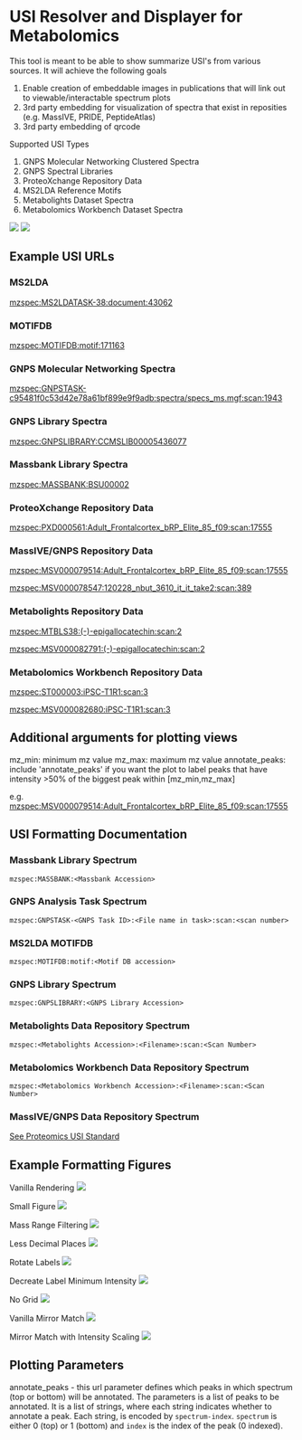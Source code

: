 # USI Resolver and Displayer for Metabolomics

This tool is meant to be able to show summarize USI's from various sources. It will achieve the following goals

1. Enable creation of embeddable images in publications that will link out to viewable/interactable spectrum plots
1. 3rd party embedding for visualization of spectra that exist in reposities (e.g. MassIVE, PRIDE, PeptideAtlas)
1. 3rd party embedding of qrcode

Supported USI Types

1. GNPS Molecular Networking Clustered Spectra
1. GNPS Spectral Libraries
1. ProteoXchange Repository Data
1. MS2LDA Reference Motifs
1. Metabolights Dataset Spectra
1. Metabolomics Workbench Dataset Spectra

![](https://github.com/mwang87/MetabolomicsSpectrumResolver/workflows/unittest/badge.svg)
![](https://github.com/mwang87/MetabolomicsSpectrumResolver/workflows/production-integration/badge.svg)


## Example USI URLs

### MS2LDA

[mzspec:MS2LDATASK-38:document:43062](https://metabolomics-usi.ucsd.edu/spectrum/?usi=mzspec:MS2LDATASK-38:document:43062)

### MOTIFDB

[mzspec:MOTIFDB:motif:171163](https://metabolomics-usi.ucsd.edu/spectrum/?usi=mzspec:MOTIFDB:motif:171163)

### GNPS Molecular Networking Spectra

[mzspec:GNPSTASK-c95481f0c53d42e78a61bf899e9f9adb:spectra/specs_ms.mgf:scan:1943](https://metabolomics-usi.ucsd.edu/spectrum/?usi=mzspec:GNPSTASK-c95481f0c53d42e78a61bf899e9f9adb:spectra/specs_ms.mgf:scan:1943)

### GNPS Library Spectra

[mzspec:GNPSLIBRARY:CCMSLIB00005436077](https://metabolomics-usi.ucsd.edu/spectrum/?usi=mzspec:GNPSLIBRARY:CCMSLIB00005436077)

### Massbank Library Spectra

[mzspec:MASSBANK:BSU00002](https://metabolomics-usi.ucsd.edu/spectrum/?usi=mzdata:MASSBANK:BSU00002)

### ProteoXchange Repository Data

[mzspec:PXD000561:Adult_Frontalcortex_bRP_Elite_85_f09:scan:17555](https://metabolomics-usi.ucsd.edu/spectrum/?usi=mzspec:PXD000561:Adult_Frontalcortex_bRP_Elite_85_f09:scan:17555)

### MassIVE/GNPS Repository Data

[mzspec:MSV000079514:Adult_Frontalcortex_bRP_Elite_85_f09:scan:17555](https://metabolomics-usi.ucsd.edu/spectrum/?usi=mzspec:MSV000079514:Adult_Frontalcortex_bRP_Elite_85_f09:scan:17555)

[mzspec:MSV000078547:120228_nbut_3610_it_it_take2:scan:389](https://metabolomics-usi.ucsd.edu/spectrum/?usi=mzdata:MSV000078547:120228_nbut_3610_it_it_take2:scan:389)

### Metabolights Repository Data

[mzspec:MTBLS38:(-)-epigallocatechin:scan:2](https://metabolomics-usi.ucsd.edu/spectrum/?usi=mzspec:MTBLS38:(-)-epigallocatechin:scan:2)

[mzspec:MSV000082791:(-)-epigallocatechin:scan:2](https://metabolomics-usi.ucsd.edu/spectrum/?usi=mzspec:MSV000082791:(-)-epigallocatechin:scan:2)

### Metabolomics Workbench Repository Data

[mzspec:ST000003:iPSC-T1R1:scan:3](https://metabolomics-usi.ucsd.edu/spectrum/?usi=mzspec:ST000003:iPSC-T1R1:scan:3)

[mzspec:MSV000082680:iPSC-T1R1:scan:3](https://metabolomics-usi.ucsd.edu/spectrum/?usi=mzspec:MSV000082680:iPSC-T1R1:scan:3)

## Additional arguments for plotting views

mz_min: minimum mz value
mz_max: maximum mz value
annotate_peaks: include 'annotate_peaks' if you want the plot to label peaks that have intensity >50% of the biggest peak within [mz_min,mz_max]

e.g. 
[mzspec:MSV000079514:Adult_Frontalcortex_bRP_Elite_85_f09:scan:17555](https://metabolomics-usi.ucsd.edu/spectrum/?usi=mzspec:MSV000079514:Adult_Frontalcortex_bRP_Elite_85_f09:scan:17555&mz_min=400&mz_max=500&annotate_peaks)


## USI Formatting Documentation

### Massbank Library Spectrum

```mzspec:MASSBANK:<Massbank Accession>```

### GNPS Analysis Task Spectrum

```mzspec:GNPSTASK-<GNPS Task ID>:<File name in task>:scan:<scan number>```

### MS2LDA MOTIFDB

```mzspec:MOTIFDB:motif:<Motif DB accession>```

### GNPS Library Spectrum

```mzspec:GNPSLIBRARY:<GNPS Library Accession>```

### Metabolights Data Repository Spectrum

```mzspec:<Metabolights Accession>:<Filename>:scan:<Scan Number>```

### Metabolomics Workbench Data Repository Spectrum

```mzspec:<Metabolomics Workbench Accession>:<Filename>:scan:<Scan Number>```

### MassIVE/GNPS Data Repository Spectrum

[See Proteomics USI Standard](http://www.psidev.info/usi)

## Example Formatting Figures

Vanilla Rendering
![](https://metabolomics-usi.ucsd.edu/svg/?usi=mzspec:GNPSTASK-c95481f0c53d42e78a61bf899e9f9adb:spectra/specs_ms.mgf:scan:1943)

Small Figure
![](https://metabolomics-usi.ucsd.edu/svg/?usi=mzspec:GNPSTASK-c95481f0c53d42e78a61bf899e9f9adb:spectra/specs_ms.mgf:scan:1943&width=4&height=4&mz_min=&mz_max=&max_intensity=&grid=true&annotate_peaks=true&annotate_threshold=0&annotate_precision=2&annotation_rotation=70)

Mass Range Filtering
![](https://metabolomics-usi.ucsd.edu/svg/?usi=mzspec:GNPSTASK-c95481f0c53d42e78a61bf899e9f9adb:spectra/specs_ms.mgf:scan:1943&width=10&height=6&mz_min=550&mz_max=800&max_intensity=&grid=true&annotate_peaks=true&annotate_threshold=5&annotate_precision=4&annotation_rotation=90)

Less Decimal Places
![](https://metabolomics-usi.ucsd.edu/svg/?usi=mzspec:GNPSTASK-c95481f0c53d42e78a61bf899e9f9adb:spectra/specs_ms.mgf:scan:1943&width=10&height=6&mz_min=&mz_max=&max_intensity=&grid=true&annotate_peaks=true&annotate_threshold=5&annotate_precision=2&annotation_rotation=90)

Rotate Labels
![](https://metabolomics-usi.ucsd.edu/svg/?usi=mzspec:GNPSTASK-c95481f0c53d42e78a61bf899e9f9adb:spectra/specs_ms.mgf:scan:1943&width=10&height=6&mz_min=&mz_max=&max_intensity=&grid=true&annotate_peaks=true&annotate_threshold=5&annotate_precision=2&annotation_rotation=70)

Decreate Label Minimum Intensity
![](https://metabolomics-usi.ucsd.edu/svg/?usi=mzspec:GNPSTASK-c95481f0c53d42e78a61bf899e9f9adb:spectra/specs_ms.mgf:scan:1943&width=10&height=6&mz_min=&mz_max=&max_intensity=&grid=true&annotate_peaks=true&annotate_threshold=0&annotate_precision=2&annotation_rotation=70)

No Grid
![](https://metabolomics-usi.ucsd.edu/svg/?usi=mzspec:GNPSTASK-c95481f0c53d42e78a61bf899e9f9adb:spectra/specs_ms.mgf:scan:1943&width=10&height=6&mz_min=&mz_max=&max_intensity=&grid=false&annotate_peaks=true&annotate_threshold=5&annotate_precision=4&annotation_rotation=90)

Vanilla Mirror Match
![](https://metabolomics-usi.ucsd.edu/svg/mirror?usi1=mzspec:MASSBANK:BSU00002&usi2=mzdata:MASSBANK:BSU00002)

Mirror Match with Intensity Scaling
![](https://metabolomics-usi.ucsd.edu/svg/mirror?usi1=mzdata:MASSBANK:BSU00002&usi2=mzspec:MASSBANK:BSU00002&width=10&height=6&mz_min=&mz_max=&max_intensity=150&grid=true&annotate_peaks=true&annotate_threshold=5&annotate_precision=4&annotation_rotation=90)

## Plotting Parameters

annotate_peaks - this url parameter defines which peaks in which spectrum (top or bottom) will be annotated. The parameters is a list of peaks to be annotated. It is a list of strings, where each string indicates whether to annotate a peak. Each string, is encoded by ```spectrum-index```. ```spectrum``` is either 0 (top) or 1 (bottom) and ```index``` is the index of the peak (0 indexed). 
